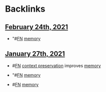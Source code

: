
# Backlinks
## [February 24th, 2021](<February 24th, 2021.md>)
- "#[FN](<FN.md>) [memory](<memory.md>)

## [January 27th, 2021](<January 27th, 2021.md>)
- #[FN](<FN.md>) [context preservation](<context preservation.md>) improves [memory](<memory.md>)

- "#[FN](<FN.md>) [memory](<memory.md>)

- #[FN](<FN.md>) [memory](<memory.md>)

